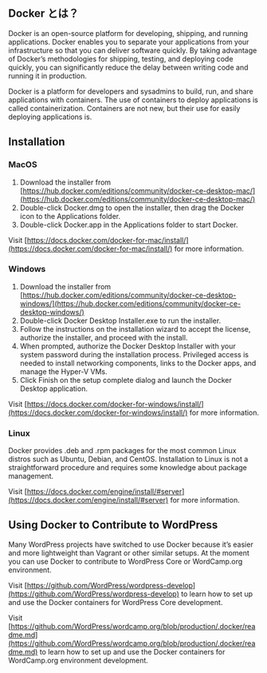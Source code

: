 

## Docker とは？

Docker is an open-source platform for developing, shipping, and running applications. Docker enables you to separate your applications from your infrastructure so that you can deliver software quickly. By taking advantage of Docker’s methodologies for shipping, testing, and deploying code quickly, you can significantly reduce the delay between writing code and running it in production.

Docker is a platform for developers and sysadmins to build, run, and share applications with containers. The use of containers to deploy applications is called containerization. Containers are not new, but their use for easily deploying applications is.

## Installation

### MacOS

1. Download the installer from [https://hub.docker.com/editions/community/docker-ce-desktop-mac/](https://hub.docker.com/editions/community/docker-ce-desktop-mac/)
2. Double-click Docker.dmg to open the installer, then drag the Docker icon to the Applications folder.
3. Double-click Docker.app in the Applications folder to start Docker. 

Visit [https://docs.docker.com/docker-for-mac/install/](https://docs.docker.com/docker-for-mac/install/) for more information.

### Windows

1. Download the installer from [https://hub.docker.com/editions/community/docker-ce-desktop-windows/](https://hub.docker.com/editions/community/docker-ce-desktop-windows/)
2. Double-click Docker Desktop Installer.exe to run the installer.
3. Follow the instructions on the installation wizard to accept the license, authorize the installer, and proceed with the install.
4. When prompted, authorize the Docker Desktop Installer with your system password during the installation process. Privileged access is needed to install networking components, links to the Docker apps, and manage the Hyper-V VMs.
5. Click Finish on the setup complete dialog and launch the Docker Desktop application.

Visit [https://docs.docker.com/docker-for-windows/install/](https://docs.docker.com/docker-for-windows/install/) for more information.

### Linux

Docker provides .deb and .rpm packages for the most common Linux distros such as Ubuntu, Debian, and CentOS. Installation to Linux is not a straightforward procedure and requires some knowledge about package management.

Visit [https://docs.docker.com/engine/install/#server](https://docs.docker.com/engine/install/#server) for more information.

## Using Docker to Contribute to WordPress

Many WordPress projects have switched to use Docker because it’s easier and more lightweight than Vagrant or other similar setups. At the moment you can use Docker to contribute to WordPress Core or WordCamp.org environment.

Visit [https://github.com/WordPress/wordpress-develop](https://github.com/WordPress/wordpress-develop) to learn how to set up and use the Docker containers for WordPress Core development.

Visit [https://github.com/WordPress/wordcamp.org/blob/production/.docker/readme.md](https://github.com/WordPress/wordcamp.org/blob/production/.docker/readme.md) to learn how to set up and use the Docker containers for WordCamp.org environment development.
